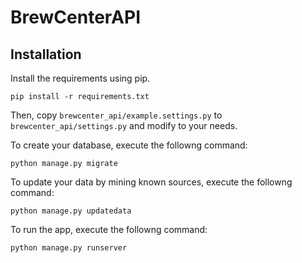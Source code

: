 # BrewCenterAPI

## Installation
Install the requirements using pip.
```
pip install -r requirements.txt
```
Then, copy `brewcenter_api/example.settings.py` to `brewcenter_api/settings.py` and modify to your needs.

To create your database, execute the followng command:
```
python manage.py migrate
```

To update your data by mining known sources, execute the followng command:
```
python manage.py updatedata
```

To run the app, execute the followng command:
```
python manage.py runserver
```
